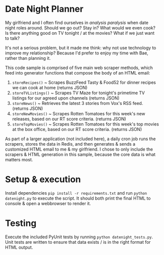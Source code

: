 # Date Night Planner

My girlfriend and I often find ourselves in _analysis paralysis_ when date night roles around. Should we go out? Stay in? What would we even cook? Is there anything good on TV tonight / at the movies? What if we just want to talk?

It's not a serious problem, but it made me think: why not use technology to improve my relationship? Because I'd prefer to enjoy my time with Bae, rather than planning it.

This code sample is comprised of five main web scraper methods, which feed into generator functions that compose the body of an HTML email:

1. `storeRecipes()` ~ Scrapes BuzzFeed Tasty & Food52 for dinner recipes we can cook at home (returns JSON)
2. `storeTVListings()` ~ Scrapes TV Maze for tonight's primetime TV listings for our agreed upon channels (returns JSON)
3. `storeNews()` ~ Retrieves the latest 3 stories from Vox's RSS feed. (returns JSON)
4. `storeNewMovies()` ~ Scrapes Rotten Tomatoes for this week's new releases, based on our RT score criteria. (returns JSON)
5. `storeTopMovies()` ~ Scrapes Rotten Tomatoes for this week's top movies at the box office, based on our RT score criteria. (returns JSON)

As part of a larger application (not included here), a daily cron job runs the scrapers, stores the data in Redis, and then generates & sends a customized HTML email to me & my girlfriend. I chose to only include the scrapers & HTML generation in this sample, because the core data is what matters most.

# Setup & execution
Install dependencies `pip install -r requirements.txt` and run `python datenight.py` to execute the script. It should both print the final HTML to console & open a webbrowser to render it.

# Testing

Execute the included PyUnit tests by running `python datenight_tests.py`. Unit tests are written to ensure that data exists / is in the right format for HTML output. 
